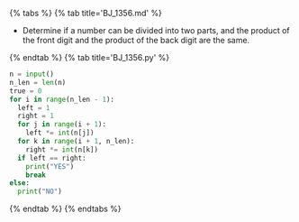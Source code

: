 {% tabs %}
{% tab title='BJ_1356.md' %}

* Determine if a number can be divided into two parts, and the product of the front digit and the product of the back digit are the same.

{% endtab %}
{% tab title='BJ_1356.py' %}

```py
n = input()
n_len = len(n)
true = 0
for i in range(n_len - 1):
  left = 1
  right = 1
  for j in range(i + 1):
    left *= int(n[j])
  for k in range(i + 1, n_len):
    right *= int(n[k])
  if left == right:
    print("YES")
    break
else:
  print("NO")
```

{% endtab %}
{% endtabs %}
